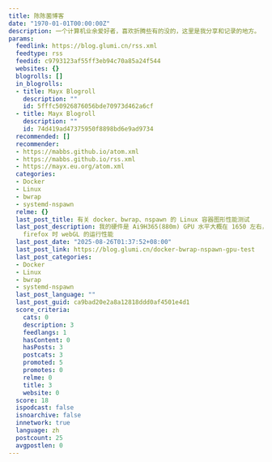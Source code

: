 ```yaml
---
title: 陈陈菌博客
date: "1970-01-01T00:00:00Z"
description: 一个计算机业余爱好者，喜欢折腾些有的没的，这里是我分享和记录的地方。
params:
  feedlink: https://blog.glumi.cn/rss.xml
  feedtype: rss
  feedid: c9793123af55ff3eb94c70a85a24f544
  websites: {}
  blogrolls: []
  in_blogrolls:
  - title: Mayx Blogroll
    description: ""
    id: 5fffc50926876056bde70973d462a6cf
  - title: Mayx Blogroll
    description: ""
    id: 74d419ad47375950f8898bd6e9ad9734
  recommended: []
  recommender:
  - https://mabbs.github.io/atom.xml
  - https://mabbs.github.io/rss.xml
  - https://mayx.eu.org/atom.xml
  categories:
  - Docker
  - Linux
  - bwrap
  - systemd-nspawn
  relme: {}
  last_post_title: 有关 docker、bwrap、nspawn 的 Linux 容器图形性能测试
  last_post_description: 我的硬件是 Ai9H365(880m) GPU 水平大概在 1650 左右，最近在尝试三种不同的容器方案发现了一点有趣的，在测试了对于运行
    firefox 时 webGL 的运行性能
  last_post_date: "2025-08-26T01:37:52+08:00"
  last_post_link: https://blog.glumi.cn/docker-bwrap-nspawn-gpu-test
  last_post_categories:
  - Docker
  - Linux
  - bwrap
  - systemd-nspawn
  last_post_language: ""
  last_post_guid: ca9bad20e2a8a12818ddd0af4501e4d1
  score_criteria:
    cats: 0
    description: 3
    feedlangs: 1
    hasContent: 0
    hasPosts: 3
    postcats: 3
    promoted: 5
    promotes: 0
    relme: 0
    title: 3
    website: 0
  score: 18
  ispodcast: false
  isnoarchive: false
  innetwork: true
  language: zh
  postcount: 25
  avgpostlen: 0
---
```

